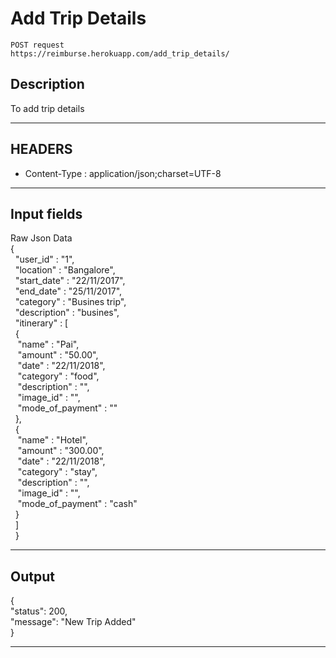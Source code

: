 # Add Trip Details

    POST request
    https://reimburse.herokuapp.com/add_trip_details/

## Description
To add trip details

***

## HEADERS

- Content-Type : application/json;charset=UTF-8

***

## Input fields

Raw Json Data<br />
{<br />
&nbsp;	"user_id" : "1",<br />
&nbsp;	"location" : "Bangalore",<br />
&nbsp;	"start_date" : "22/11/2017",<br />
&nbsp;	"end_date" : "25/11/2017",<br />
&nbsp;	"category" : "Busines trip",<br />
&nbsp;	"description" : "busines",<br />
&nbsp;	"itinerary" : [<br />
&nbsp;			{<br />
&nbsp;&nbsp;				"name" : "Pai",<br />
&nbsp;&nbsp;				"amount" : "50.00",<br />
&nbsp;&nbsp;				"date" : "22/11/2018",<br />
&nbsp;&nbsp;				"category" : "food",<br />
&nbsp;&nbsp;				"description" : "",<br />
&nbsp;&nbsp;				"image_id" : "",<br />
&nbsp;&nbsp;				"mode_of_payment" : ""<br />
&nbsp;			},<br />
&nbsp;			{<br />
&nbsp;&nbsp;				"name" : "Hotel",<br />
&nbsp;&nbsp;				"amount" : "300.00",<br />
&nbsp;&nbsp;				"date" : "22/11/2018",<br />
&nbsp;&nbsp;				"category" : "stay",<br />
&nbsp;&nbsp;				"description" : "",<br />
&nbsp;&nbsp;				"image_id" : "",<br />
&nbsp;&nbsp;				"mode_of_payment" : "cash"<br />
&nbsp;			}<br />
&nbsp;	 ]<br />
&nbsp;	}<br />
    
***

## Output

{<br />
  "status": 200,<br />
  "message": "New Trip Added"<br />
}<br />

***

